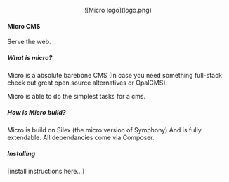 <p align="center">
![Micro logo](logo.png)
</p>

#### Micro CMS
Serve the web.

##### What is micro?
Micro is a absolute barebone CMS (In case you need something full-stack check out great open source alternatives or OpalCMS).

Micro is able to do the simplest tasks for a cms.

##### How is Micro build?
Micro is build on Silex (the micro version of Symphony) And is fully extendable. All dependancies come via Composer.


##### Installing

[install instructions here...]